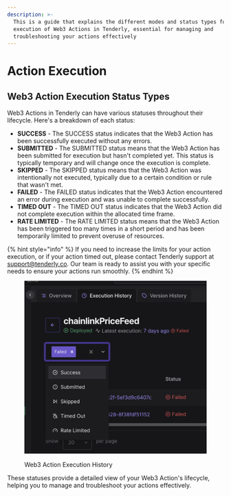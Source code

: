 ```yaml
---
description: >-
  This is a guide that explains the different modes and status types for the
  execution of Web3 Actions in Tenderly, essential for managing and
  troubleshooting your actions effectively
---
```


# Action Execution

## Web3 Action Execution Status Types

Web3 Actions in Tenderly can have various statuses throughout their lifecycle. Here's a breakdown of each status:

* **SUCCESS** - The SUCCESS status indicates that the Web3 Action has been successfully executed without any errors.
* **SUBMITTED** - The SUBMITTED status means that the Web3 Action has been submitted for execution but hasn't completed yet. This status is typically temporary and will change once the execution is complete.
* **SKIPPED** - The SKIPPED status means that the Web3 Action was intentionally not executed, typically due to a certain condition or rule that wasn't met.
* **FAILED** - The FAILED status indicates that the Web3 Action encountered an error during execution and was unable to complete successfully.
* **TIMED OUT** - The TIMED OUT status indicates that the Web3 Action did not complete execution within the allocated time frame.
* **RATE LIMITED** - The RATE LIMITED status means that the Web3 Action has been triggered too many times in a short period and has been temporarily limited to prevent overuse of resources.

{% hint style="info" %}
If you need to increase the limits for your action execution, or if your action timed out, please contact Tenderly support at [support@tenderly.co](mailto:support@tenderly.co). Our team is ready to assist you with your specific needs to ensure your actions run smoothly.
{% endhint %}

<figure><img src="../../.gitbook/assets/image (2).png" alt=""><figcaption><p>Web3 Action Execution History</p></figcaption></figure>

These statuses provide a detailed view of your Web3 Action's lifecycle, helping you to manage and troubleshoot your actions effectively.
